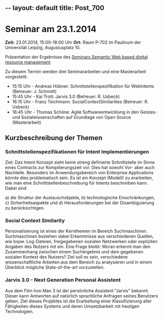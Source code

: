 --
layout: default
title: Post_700
---


# Seminar am 23.1.2014

<strong>Zeit:</strong> 23.01.2014, 15:00-18:00 Uhr
<strong>Ort:</strong> Raum P-702 im Paulinum der Universität Leipzig, Augustusplatz 10.

Präsentation der Ergebnisse des <a href="http://aksw.org/Teaching/WiSe2013/ResourceManagementSeminar.html">Seminars Semantic Web based digital resource management</a>

Zu diesem Termin werden drei Seminararbeiten und eine Masterarbeit vorgestellt:
<ul>
	<li>15:15 Uhr - Andreas Hübner: Schnittstellenspezifikation für WebIntents (Betreuer: J. Schmidt)</li>
	<li>15:45 Uhr - Kai Trott: Jarvis 3.0 (Betreuer: R. Usbeck)</li>
	<li>16:15 Uhr - Franz Teichmann: SocialContextSimilarities (Betreuer: R. Usbeck)</li>
	<li>16:45 Uhr - Thomas Schöne: Agile Softwareentwicklung in den Geistes- und Sozialwissenschaften auf Grundlage von Open Source (Masterarbeit)</li>
</ul>
<h2>Kurzbeschreibung der Themen</h2>
<h3>Schnittstellenspezifikationen für Intent Implementierungen</h3>
Ziel: Das Intent Konzept sieht keine streng definierte Schnittstelle im Sinne eines Contracts zur Kompilierungszeit vor. Dies hat sowohl Vor- aber auch Nachteile. Besonders im Anwendungsbereich von Enterprise Applications könnte dies problematisch sein. Es ist ein Konzept (Modell) zu erarbeiten, wie man eine Schnittstellenbeschreibung für Intents beschreiben kann. Dabei sind

a) die Struktur der Austauschobjekte,
b) technologische Einschränkungen,
c) Sicherheitsaspekte und
d) Herausforderungen bei der Disambiguierung
zu berücksichtigen.
<h3>Social Context Similarity</h3>
Personalisierung ist eines der Kernthemen im Bereich Suchmaschinen. Suchmaschinen beziehen dabei Erkenntnisse aus verschiedenen Quellen, wie bspw. Log-Dateien, freigegebenen sozialen Netzwerken oder expliziten Angaben des Nutzers mit ein. Eine Frage bleibt: Woran erkennt man den Zusammenhang zwischen einem Suchergebnis und dem gegebenen sozialen Kontext des Nutzers? Ziel soll es sein, verschiedene wissenschaftliche Arbeiten aus dem Bereich zu analysieren und in einem Überblick mögliche State-of-the-art vorzustellen.
<h3>Jarvis 3.0 - Next Generation Personal Assistent</h3>
Aus dem Film Iron Man 3 ist der persönliche Assistent "Jarvis" bekannt. Dieser kann Antworten auf natürlich sprachliche Anfragen seines Benutzers geben. Ziel dieses Projektes ist die Erarbeitung einer Klassifizierung aller Fähigkeiten dieses Systems und deren Umsetzbarkeit mit heutigen Technologien.

